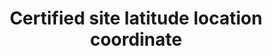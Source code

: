 ---
title: 'Certified site latitude location coordinate'
field: 'is.certifiedSite.lat'
slug: 'certification-certified-site-latitude-location-coordinate'
description: 'Latitude location coordinates in decimal degrees (DD). Recording 4 digits to the right of the decimal provides an accuracy of 10m.'
comment: 'Example of a latitude coordinate in Bolivia: -16.9013'
required: False
module: 'Certified Resource or Site'
cluster: 'Certification'
policy: 'Geo value. Single value only.'
layout: 'home'
---